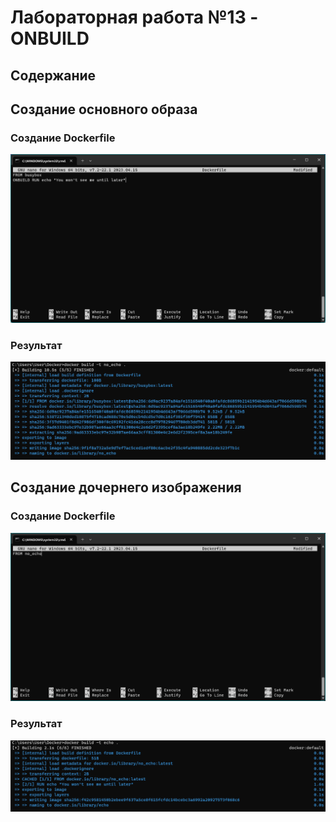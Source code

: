 # Лабораторная работа №13 - ONBUILD

## Содержание

## Создание основного образа

### Создание Dockerfile

![1.Dockerfile](/13/img/1.Dockerfile.png)

### Результат

![1.result](/13/img/1.result.png)

## Создание дочернего изображения

### Создание Dockerfile

![2.Dockerfile](/13/img/2.Dockerfile.png)

### Результат

![2.result](/13/img/2.result.png)